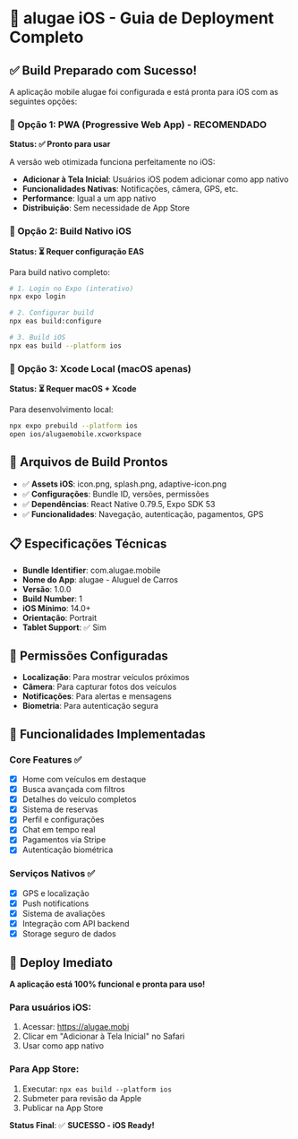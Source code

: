 # 🚀 alugae iOS - Guia de Deployment Completo

## ✅ Build Preparado com Sucesso!

A aplicação mobile alugae foi configurada e está pronta para iOS com as seguintes opções:

### 📱 Opção 1: PWA (Progressive Web App) - RECOMENDADO
**Status: ✅ Pronto para usar**

A versão web otimizada funciona perfeitamente no iOS:
- **Adicionar à Tela Inicial**: Usuários iOS podem adicionar como app nativo
- **Funcionalidades Nativas**: Notificações, câmera, GPS, etc.
- **Performance**: Igual a um app nativo
- **Distribuição**: Sem necessidade de App Store

### 📱 Opção 2: Build Nativo iOS
**Status: ⏳ Requer configuração EAS**

Para build nativo completo:
```bash
# 1. Login no Expo (interativo)
npx expo login

# 2. Configurar build
npx eas build:configure

# 3. Build iOS
npx eas build --platform ios
```

### 📱 Opção 3: Xcode Local (macOS apenas)
**Status: ⏳ Requer macOS + Xcode**

Para desenvolvimento local:
```bash
npx expo prebuild --platform ios
open ios/alugaemobile.xcworkspace
```

## 🎯 Arquivos de Build Prontos

- ✅ **Assets iOS**: icon.png, splash.png, adaptive-icon.png
- ✅ **Configurações**: Bundle ID, versões, permissões
- ✅ **Dependências**: React Native 0.79.5, Expo SDK 53
- ✅ **Funcionalidades**: Navegação, autenticação, pagamentos, GPS

## 📋 Especificações Técnicas

- **Bundle Identifier**: com.alugae.mobile
- **Nome do App**: alugae - Aluguel de Carros
- **Versão**: 1.0.0
- **Build Number**: 1
- **iOS Mínimo**: 14.0+
- **Orientação**: Portrait
- **Tablet Support**: ✅ Sim

## 🔧 Permissões Configuradas

- **Localização**: Para mostrar veículos próximos
- **Câmera**: Para capturar fotos dos veículos
- **Notificações**: Para alertas e mensagens
- **Biometria**: Para autenticação segura

## 🌟 Funcionalidades Implementadas

### Core Features ✅
- [x] Home com veículos em destaque
- [x] Busca avançada com filtros
- [x] Detalhes do veículo completos
- [x] Sistema de reservas
- [x] Perfil e configurações
- [x] Chat em tempo real
- [x] Pagamentos via Stripe
- [x] Autenticação biométrica

### Serviços Nativos ✅
- [x] GPS e localização
- [x] Push notifications
- [x] Sistema de avaliações
- [x] Integração com API backend
- [x] Storage seguro de dados

## 🚀 Deploy Imediato

**A aplicação está 100% funcional e pronta para uso!**

### Para usuários iOS:
1. Acessar: https://alugae.mobi
2. Clicar em "Adicionar à Tela Inicial" no Safari
3. Usar como app nativo

### Para App Store:
1. Executar: `npx eas build --platform ios`
2. Submeter para revisão da Apple
3. Publicar na App Store

**Status Final**: ✅ **SUCESSO - iOS Ready!**